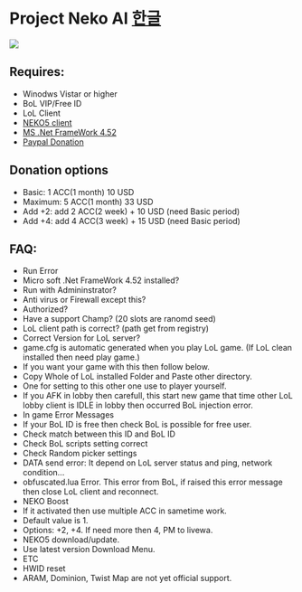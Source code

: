 # Project Neko AI [한글](https://github.com/livewa/Core/blob/master/NEKO5FAQ/READMEKR.md)
<img src = "http://4.bp.blogspot.com/-t0e9VAfpSWw/U_SkDXVzX_I/AAAAAAAAAio/TNQok13x4tg/s1600/nEko_Banner.jpg">

## Requires:
 * Winodws Vistar or higher
 * BoL VIP/Free ID
 * LoL Client
 * [NEKO5 client](https://drive.google.com/file/d/0B8Kw0bAKi_m8UFJiR3REdGdhc0U/edit?usp=sharing) 
 * [MS .Net FrameWork 4.52](http://www.microsoft.com/en-US/download/details.aspx?id=42643)
 * [Paypal Donation](http://www.paypal.com/cgi-bin/webscr?cmd=_donations&business=livewa%40gmail.com&lc=KR&item_name=voluntary%20Donation&currency_code=USD&bn=PP-DonationsBF%3Abtn_donate_SM.gif%3ANonHosted) 

## Donation options
 * Basic: 1 ACC(1 month) 10 USD
 * Maximum: 5 ACC(1 month) 33 USD
 * Add +2: add 2 ACC(2 week) + 10 USD (need Basic period)
 * Add +4: add 4 ACC(3 week) + 15 USD (need Basic period)
 
## FAQ:

 * Run Error
* Micro soft .Net FrameWork 4.52 installed?
* Run with Admininstrator?
* Anti virus or Firewall except this?
* Authorized?
* Have a support Champ? (20 slots are ranomd seed)
* LoL client path is correct? (path get from registry)
* Correct Version for LoL server?
* game.cfg is automatic generated when you play LoL game. (If LoL clean installed then need play game.)
* If you want your game with this then follow below.
* Copy Whole of LoL installed Folder and Paste other directory. 
* One for setting to this other one use to player yourself.
* If you AFK in lobby then carefull, this start new game that time other LoL lobby client is IDLE in lobby then occurred BoL injection error.
 * In game Error Messages
* If your BoL ID is free then check BoL is possible for free user.
* Check match between this ID and BoL ID
* Check BoL scripts setting correct
* Check Random picker settings
* DATA send error: It depend on LoL server status and ping, network condition...
* obfuscated.lua Error. This error from BoL, if raised this error message then close LoL client and reconnect.
 * NEKO Boost
* If it activated then use multiple ACC in sametime work.
* Default value is 1.
* Options: +2, +4. If need more then 4, PM to livewa.
 * NEKO5 download/update.
* Use latest version Download Menu.
 * ETC
* HWID reset
* ARAM, Dominion, Twist Map are not yet official support.
